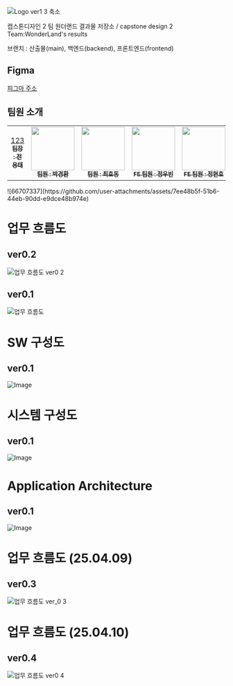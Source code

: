 ![Logo ver1 3 축소](https://github.com/user-attachments/assets/7e46480b-4390-405e-8d09-5d9f8a54ad8b)


캡스톤디자인 2 팀 원더랜드 결과물 저장소 / capstone design 2 Team:WonderLand's results

브랜치 : 산출물(main), 백엔드(backend), 프론트엔드(frontend)
## Figma
[피그마 주소](https://www.figma.com/design/u6YK03mZF5mum4Gvrbcv9v/WonderLand?node-id=0-1&t=JByndxUTiUFZwHn8-1)

## 팀원 소개


<table>
  <tbody>
    <tr>
      <td align="center"><a href="https://github.com/tine1117">123<img src="width="100px;" alt=""/><br /><sub><b>팀장 : 전용태</b></sub></a><br /></td>
      <td align="center"><a href="https://github.com/fghjklvmbn"><img src="" width="100px;" alt=""/><br /><sub><b>팀원 : 박경환</b></sub></a><br /></td>
      <td align="center"><a href="https://github.com/chlgyehd123"><img src="" width="100px;" alt=""/><br /><sub><b>팀원 : 최효동</b></sub></a><br /></td>
      <td align="center"><a href="https://github.com/WOOBI-BOY"><img src="" width="100px;" alt=""/><br /><sub><b>FE 팀원 : 정우빈</b></sub></a><br /></td>
      <td align="center"><a href="https://github.com/18ho"><img src="" width="100px;" alt=""/><br /><sub><b>FE 팀원 : 정현호</b></sub></a><br /></td>
    </tr>
  </tbody>
</table>
![66707337](https://github.com/user-attachments/assets/7ee48b5f-51b6-44eb-90dd-e9dce48b974e)


# 업무 흐름도
## ver0.2
![업무 흐름도 ver0 2](https://github.com/user-attachments/assets/7df790f2-eaed-4560-8f26-98f67e9efc40)

## ver0.1
![업무 흐름도](https://github.com/user-attachments/assets/f889125c-a275-4b6f-a57f-b067849ea54f)

# SW 구성도
## ver0.1
![Image](https://github.com/user-attachments/assets/113ea6b5-a4c8-459c-a46c-2c12c437a7ca)


# 시스템 구성도
## ver0.1
![Image](https://github.com/user-attachments/assets/9396f321-3a33-49ef-a8c9-7187bf388353)

# Application Architecture
## ver0.1
![Image](https://github.com/user-attachments/assets/6b2351ac-be5c-4f6c-9730-268d79a8acb1)

# 업무 흐름도 (25.04.09)
## ver0.3
![업무 흐름도 ver_0 3](https://github.com/user-attachments/assets/532d4963-2b67-4a27-9213-b3ae0bbc1685)

# 업무 흐름도 (25.04.10)
## ver0.4
![업무 흐름도 ver0 4](https://github.com/user-attachments/assets/fd1c5bf5-265f-4028-b390-e7ecc0d7d9f2)

